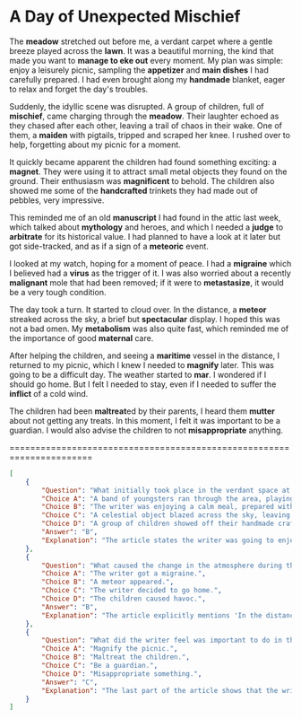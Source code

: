 # A Day of Unexpected Mischief

The **meadow** stretched out before me, a verdant carpet where a gentle breeze played across the **lawn**. It was a beautiful morning, the kind that made you want to **manage to eke out** every moment. My plan was simple: enjoy a leisurely picnic, sampling the **appetizer** and **main dishes** I had carefully prepared. I had even brought along my **handmade** blanket, eager to relax and forget the day's troubles.

Suddenly, the idyllic scene was disrupted. A group of children, full of **mischief**, came charging through the **meadow**. Their laughter echoed as they chased after each other, leaving a trail of chaos in their wake. One of them, a **maiden** with pigtails, tripped and scraped her knee. I rushed over to help, forgetting about my picnic for a moment. 

It quickly became apparent the children had found something exciting: a **magnet**. They were using it to attract small metal objects they found on the ground. Their enthusiasm was **magnificent** to behold. The children also showed me some of the **handcrafted** trinkets they had made out of pebbles, very impressive.

This reminded me of an old **manuscript** I had found in the attic last week, which talked about **mythology** and heroes, and which I needed a **judge** to **arbitrate** for its historical value. I had planned to have a look at it later but got side-tracked, and as if a sign of a **meteoric** event.

I looked at my watch, hoping for a moment of peace. I had a **migraine** which I believed had a **virus** as the trigger of it. I was also worried about a recently **malignant** mole that had been removed; if it were to **metastasize**, it would be a very tough condition.

The day took a turn. It started to cloud over. In the distance, a **meteor** streaked across the sky, a brief but **spectacular** display. I hoped this was not a bad omen. My **metabolism** was also quite fast, which reminded me of the importance of good **maternal** care.

After helping the children, and seeing a **maritime** vessel in the distance, I returned to my picnic, which I knew I needed to **magnify** later. This was going to be a difficult day. The weather started to **mar**. I wondered if I should go home. But I felt I needed to stay, even if I needed to suffer the **inflict** of a cold wind.

The children had been **maltreat**ed by their parents, I heard them **mutter** about not getting any treats. In this moment, I felt it was important to be a guardian. I would also advise the children to not **misappropriate** anything.


======================================================================

```json
[
    {
        "Question": "What initially took place in the verdant space at the beginning of the day?",
        "Choice A": "A band of youngsters ran through the area, playing games and generating a ruckus.",
        "Choice B": "The writer was enjoying a calm meal, prepared with care.",
        "Choice C": "A celestial object blazed across the sky, leaving a colorful trail.",
        "Choice D": "A group of children showed off their handmade crafts.",
        "Answer": "B",
        "Explanation": "The article states the writer was going to enjoy a picnic on the lawn (verdant space) before it was interrupted."
    },
    {
        "Question": "What caused the change in the atmosphere during the narrative?",
        "Choice A": "The writer got a migraine.",
        "Choice B": "A meteor appeared.",
        "Choice C": "The writer decided to go home.",
        "Choice D": "The children caused havoc.",
        "Answer": "B",
        "Explanation": "The article explicitly mentions 'In the distance, a meteor streaked across the sky,' indicating a change in the atmosphere."
    },
    {
        "Question": "What did the writer feel was important to do in the end?",
        "Choice A": "Magnify the picnic.",
        "Choice B": "Maltreat the children.",
        "Choice C": "Be a guardian.",
        "Choice D": "Misappropriate something.",
        "Answer": "C",
        "Explanation": "The last part of the article shows that the writer wanted to be a guardian."
    }
]
```